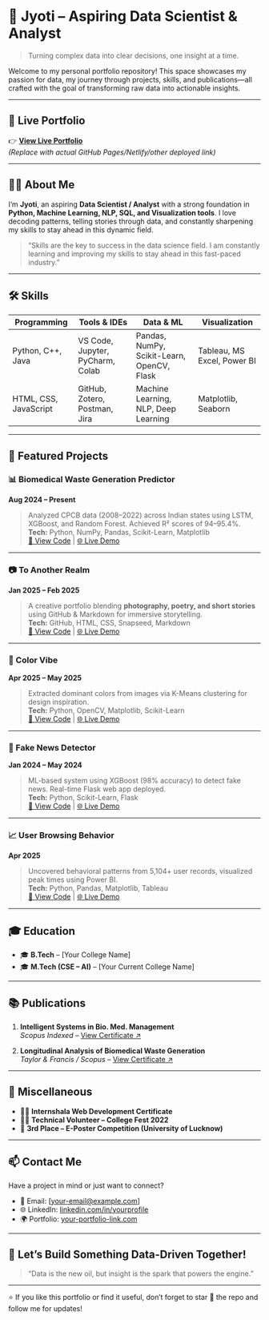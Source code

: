 # 🌟 Jyoti – Aspiring Data Scientist & Analyst

> Turning complex data into clear decisions, one insight at a time.

Welcome to my personal portfolio repository! This space showcases my passion for data, my journey through projects, skills, and publications—all crafted with the goal of transforming raw data into actionable insights.

---

## 🔗 Live Portfolio

👉 **[View Live Portfolio](https://your-portfolio-link.com)**  
_(Replace with actual GitHub Pages/Netlify/other deployed link)_

---

## 👩‍💻 About Me

I’m **Jyoti**, an aspiring **Data Scientist / Analyst** with a strong foundation in **Python, Machine Learning, NLP, SQL, and Visualization tools**. I love decoding patterns, telling stories through data, and constantly sharpening my skills to stay ahead in this dynamic field.

> “Skills are the key to success in the data science field. I am constantly learning and improving my skills to stay ahead in this fast-paced industry.”

---

## 🛠️ Skills

| Programming | Tools & IDEs | Data & ML | Visualization |
|------------|--------------|-----------|---------------|
| Python, C++, Java | VS Code, Jupyter, PyCharm, Colab | Pandas, NumPy, Scikit-Learn, OpenCV, Flask | Tableau, MS Excel, Power BI |
| HTML, CSS, JavaScript | GitHub, Zotero, Postman, Jira | Machine Learning, NLP, Deep Learning | Matplotlib, Seaborn |

---

## 🚀 Featured Projects

### 📊 Biomedical Waste Generation Predictor  
**Aug 2024 – Present**  
> Analyzed CPCB data (2008–2022) across Indian states using LSTM, XGBoost, and Random Forest. Achieved R² scores of 94–95.4%.  
**Tech:** Python, NumPy, Pandas, Scikit-Learn, Matplotlib  
[🔗 View Code](#) | [🌐 Live Demo](#)

---

### 📷 To Another Realm  
**Jan 2025 – Feb 2025**  
> A creative portfolio blending **photography, poetry, and short stories** using GitHub & Markdown for immersive storytelling.  
**Tech:** GitHub, HTML, CSS, Snapseed, Markdown  
[🔗 View Code](#) | [🌐 Live Demo](#)

---

### 🎨 Color Vibe  
**Apr 2025 – May 2025**  
> Extracted dominant colors from images via K-Means clustering for design inspiration.  
**Tech:** Python, OpenCV, Matplotlib, Scikit-Learn  
[🔗 View Code](#) | [🌐 Live Demo](#)

---

### 🧠 Fake News Detector  
**Jan 2024 – May 2024**  
> ML-based system using XGBoost (98% accuracy) to detect fake news. Real-time Flask web app deployed.  
**Tech:** Python, Scikit-Learn, Flask  
[🔗 View Code](#) | [🌐 Live Demo](#)

---

### 📈 User Browsing Behavior  
**Apr 2025**  
> Uncovered behavioral patterns from 5,104+ user records, visualized peak times using Power BI.  
**Tech:** Python, Pandas, Matplotlib, Tableau  
[🔗 View Code](#) | [🌐 Live Demo](#)

---

## 🎓 Education

- 🎓 **B.Tech** – [Your College Name]  
- 🎓 **M.Tech (CSE – AI)** – [Your Current College Name]  

---

## 📚 Publications

1. **Intelligent Systems in Bio. Med. Management**  
   _Scopus Indexed_ – [View Certificate ↗](#)

2. **Longitudinal Analysis of Biomedical Waste Generation**  
   _Taylor & Francis / Scopus_ – [View Certificate ↗](#)

---

## 🧩 Miscellaneous

- 👩‍💻 **Internshala Web Development Certificate**  
- 🧑‍🎓 **Technical Volunteer – College Fest 2022**  
- 🥉 **3rd Place – E-Poster Competition (University of Lucknow)**

---

## 📫 Contact Me

Have a project in mind or just want to connect?

- 📧 Email: [your-email@example.com]
- 🌐 LinkedIn: [linkedin.com/in/yourprofile](#)
- 🌍 Portfolio: [your-portfolio-link.com](#)

---

## 🧠 Let’s Build Something Data-Driven Together!

> “Data is the new oil, but insight is the spark that powers the engine.”

---

⭐ If you like this portfolio or find it useful, don’t forget to star 🌟 the repo and follow me for updates!

